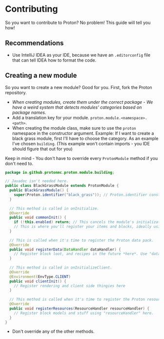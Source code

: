 # Contributing
So you want to contribute to Proton? No problem! This guide will tell you how!

## Recommendations
* Use IntelliJ IDEA as your IDE, because we have an `.editorconfig` file that can tell IDEA how to format the code.

## Creating a new module
So you want to create a new module? Good for you.
First, fork the Proton repository.

* *When creating modules, create them under the correct package - We have a weird system that detects modules' categories based on package names*.
* Add a translation key for your module. `proton.module.<namespace>.<path>`.
* When creating the module class, make sure to use the `proton` namespace in the constructor argument. Example:
If I want to create a black grass module, first I'll have to choose the category. As an example I've chosen `building`. (This example won't contain imports - you IDE should figure that out for you)

Keep in mind - You don't have to override every `ProtonModule` method if you don't need to.
```java
package io.github.protonmc.proton.module.building;

// Javadoc isn't needed here.
public class BlackGrassModule extends ProtonModule {
  public BlackGrassModule() {
    super(Proton.identifier("black_grass")); // Proton.identifier constructs an identifier object with the namepsace "proton".
  }
  
  // This method is called in onInitialize.
  @Override
  public void commonInit() {
    if (!this.enabled) return; // This cancels the module's initialization if it's disabled - "enabled" is inherited from "ProtonModule".
    // This is where you'll register your items and blocks, ideally using "ProtonRegisterHandler".
  }
  
  // This is called when it's time to register the Proton data pack.
  @Override
  public void registerData(DataHandler dataHandler) {
    // Register block loot, and recipes in the future *here*. Use "dataHandler" for this.
  }
  
  // This method is called in onInitializeClient.
  @Override
  @Environment(EnvType.CLIENT)
  public void clientInit() {
    // Register rendering and client side thingies here
  }
  
  // This method is called when it's time to register the Proton resource pack.
  @Override
  public void registerResources(ResourceHandler resourceHandler) {
    // Register block models and stuff using "resourceHandler" here.
  }
}
```
* Don't override any of the other methods.
